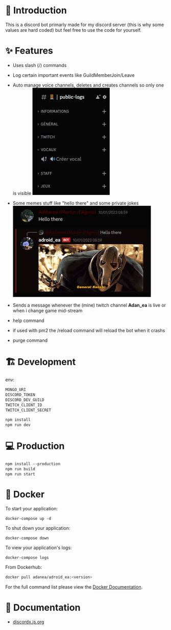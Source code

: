# 📖 Introduction

This is a discord bot primarly made for my discord server (this is why some values are hard coded) but feel free to use the code for yourself.

# ✨ Features

- Uses slash (/) commands
- Log certain important events like GuildMemberJoin/Leave
- Auto manage voice channels, deletes and creates channels so only one is visible
![image](/assets/voice-channel-feature.gif)

- Some memes stuff like "hello there" and some private jokes
![image](/assets/hello_there.png)

- Sends a message whenever the (mine) twitch channel **Adan_ea** is live or when i change game mid-stream
- help command
- if used with pm2 the /reload command will reload the bot when it crashs
- purge command 

# 🏗 Development

env: 
```
MONGO_URI
DISCORD_TOKEN
DISCORD_DEV_GUILD
TWITCH_CLIENT_ID
TWITCH_CLIENT_SECRET
```

```
npm install
npm run dev
```

# 💻 Production

```
npm install --production
npm run build
npm run start
```

# 🐋 Docker

To start your application:

```
docker-compose up -d
```

To shut down your application:

```
docker-compose down
```

To view your application's logs:

```
docker-compose logs
```

From Dockerhub:
```sh
docker pull adanea/adroid_ea:<version>
```

For the full command list please view the [Docker Documentation](https://docs.docker.com/engine/reference/commandline/cli/).

# 📜 Documentation

- [discordx.js.org](https://discordx.js.org)
